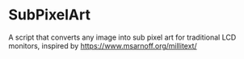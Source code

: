 # SubPixelArt
A script that converts any image into sub pixel art for traditional LCD monitors, inspired by https://www.msarnoff.org/millitext/
